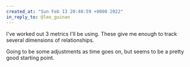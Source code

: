 ```yaml
---
created_at: "Sun Feb 13 20:48:59 +0000 2022"
in_reply_to: @leo_guinan
---
```


I've worked out 3 metrics I'll be using. These give me enough to track several dimensions of relationships.

Going to be some adjustments as time goes on, but seems to be a pretty good starting point.